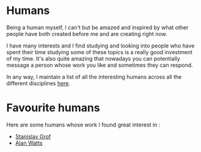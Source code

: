 # Humans
Being a human myself, I can't but be amazed and inspired by what other people have both created before me and are creating right now. 

I have many interests and I find studying and looking into people who have spent their time studying some of these topics is a really good investment of my time. It's also quite amazing that nowadays you can potentially message a person whose work you like and sometimes they can respond.

In any way, I maintain a list of all the interesting humans across all the different disciplines [here](https://github.com/learn-anything/humans).

# Favourite humans
Here are some humans whose work I found great interest in :

- [Stanislav Grof](http://www.wikiwand.com/en/Stanislav_Grof) 
- [Alan Watts](http://www.wikiwand.com/en/Alan_Watts)
